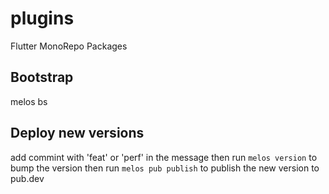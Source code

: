 # plugins

Flutter MonoRepo Packages

## Bootstrap

melos bs

## Deploy new versions

add commint with 'feat' or 'perf' in the message
then run `melos version` to bump the version
then run `melos pub publish` to publish the new version to pub.dev
